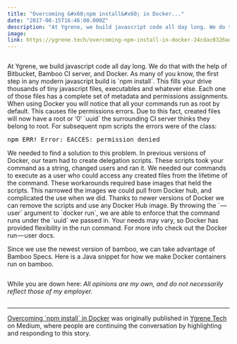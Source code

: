 ```yaml
---
title: "Overcoming &#x60;npm install&#x60; in Docker..."
date: "2017-08-15T16:46:00.000Z"
description: "At Ygrene, we build javascript code all day long. We do that with the help of Bitbucket, Bamboo CI server, and Docker. As many of you know, the f..."
image: 
link: https://ygrene.tech/overcoming-npm-install-in-docker-24cdac0326ad?source&#x3D;rss-993e52e8750e------2
---
```

<figure><img alt="" src="https://cdn-images-1.medium.com/max/1024/1*kUUwWpwVaAuFLMiaOOhncg.jpeg" /></figure><p>At Ygrene, we build javascript code all day long. We do that with the help of Bitbucket, Bamboo CI server, and Docker. As many of you know, the first step in any modern javascript build is `npm install`. This fills your drive thousands of tiny javascript files, executables and whatever else. Each one of those files has a complete set of metadata and permissions assignments. When using Docker you will notice that all your commands run as root by default. This causes file permissions errors. Due to this fact, created files will now have a root or ‘0’ `uuid` the surrounding CI server thinks they belong to root. For subsequent npm scripts the errors were of the class:</p><pre>npm ERR! Error: EACCES: permission denied</pre><p>We needed to find a solution to this problem. In previous versions of Docker, our team had to create delegation scripts. These scripts took your command as a string, changed users and ran it. We needed our commands to execute as a user who could access any created files from the lifetime of the command. These workarounds required base images that held the scripts. This narrowed the images we could pull from Docker hub, and complicated the use when we did. Thanks to newer versions of Docker we can remove the scripts and use any Docker Hub image. By throwing the ` — user` argument to `docker run`, we are able to enforce that the command runs under the `uuid` we passed in. Your needs may vary, so Docker has provided flexibility in the run command. For more info check out the Docker run — user docs.</p><p>Since we use the newest version of bamboo, we can take advantage of Bamboo Specs. Here is a Java snippet for how we make Docker containers run on bamboo.</p><iframe src="" width="0" height="0" frameborder="0" scrolling="no"><a href="https://medium.com/media/90a7d3090992739463366ce52c6297f0/href">https://medium.com/media/90a7d3090992739463366ce52c6297f0/href</a></iframe><p>While you are down here: <em>All opinions are my own, and do not necessarily reflect those of my employer.</em></p><img src="https://medium.com/_/stat?event=post.clientViewed&referrerSource=full_rss&postId=24cdac0326ad" width="1" height="1"><hr><p><a href="https://ygrene.tech/overcoming-npm-install-in-docker-24cdac0326ad">Overcoming `npm install` in Docker</a> was originally published in <a href="https://ygrene.tech">Ygrene Tech</a> on Medium, where people are continuing the conversation by highlighting and responding to this story.</p>